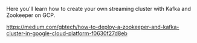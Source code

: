 Here you'll learn how to create your own streaming cluster with Kafka and Zookeeper on GCP. 

https://medium.com/gbtech/how-to-deploy-a-zookeeper-and-kafka-cluster-in-google-cloud-platform-f0630f27d8eb
